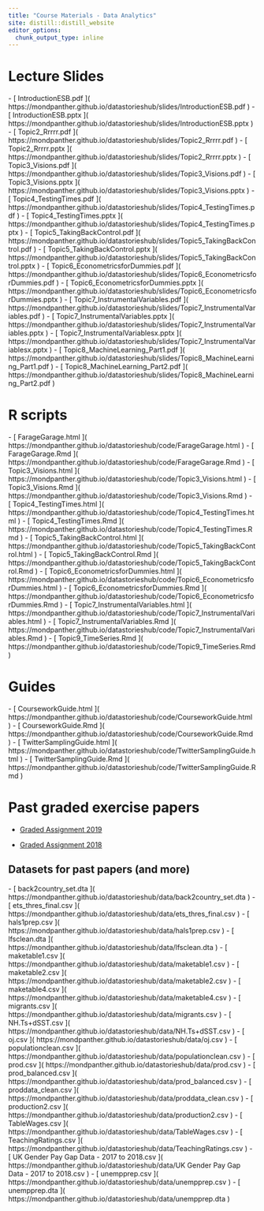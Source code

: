 ```yaml
---
title: "Course Materials - Data Analytics" 
site: distill::distill_website
editor_options: 
  chunk_output_type: inline
---
```



# Lecture Slides

<div class="layout-chunk" data-layout="l-body">


</div>


<div class="layout-chunk" data-layout="l-body">
- [ IntroductionESB.pdf ]( https://mondpanther.github.io/datastorieshub/slides/IntroductionESB.pdf ) 
- [ IntroductionESB.pptx ]( https://mondpanther.github.io/datastorieshub/slides/IntroductionESB.pptx ) 
- [ Topic2_Rrrrr.pdf ]( https://mondpanther.github.io/datastorieshub/slides/Topic2_Rrrrr.pdf ) 
- [ Topic2_Rrrrr.pptx ]( https://mondpanther.github.io/datastorieshub/slides/Topic2_Rrrrr.pptx ) 
- [ Topic3_Visions.pdf ]( https://mondpanther.github.io/datastorieshub/slides/Topic3_Visions.pdf ) 
- [ Topic3_Visions.pptx ]( https://mondpanther.github.io/datastorieshub/slides/Topic3_Visions.pptx ) 
- [ Topic4_TestingTimes.pdf ]( https://mondpanther.github.io/datastorieshub/slides/Topic4_TestingTimes.pdf ) 
- [ Topic4_TestingTimes.pptx ]( https://mondpanther.github.io/datastorieshub/slides/Topic4_TestingTimes.pptx ) 
- [ Topic5_TakingBackControl.pdf ]( https://mondpanther.github.io/datastorieshub/slides/Topic5_TakingBackControl.pdf ) 
- [ Topic5_TakingBackControl.pptx ]( https://mondpanther.github.io/datastorieshub/slides/Topic5_TakingBackControl.pptx ) 
- [ Topic6_EconometricsforDummies.pdf ]( https://mondpanther.github.io/datastorieshub/slides/Topic6_EconometricsforDummies.pdf ) 
- [ Topic6_EconometricsforDummies.pptx ]( https://mondpanther.github.io/datastorieshub/slides/Topic6_EconometricsforDummies.pptx ) 
- [ Topic7_InstrumentalVariables.pdf ]( https://mondpanther.github.io/datastorieshub/slides/Topic7_InstrumentalVariables.pdf ) 
- [ Topic7_InstrumentalVariables.pptx ]( https://mondpanther.github.io/datastorieshub/slides/Topic7_InstrumentalVariables.pptx ) 
- [ Topic7_InstrumentalVariablesx.pptx ]( https://mondpanther.github.io/datastorieshub/slides/Topic7_InstrumentalVariablesx.pptx ) 
- [ Topic8_MachineLearning_Part1.pdf ]( https://mondpanther.github.io/datastorieshub/slides/Topic8_MachineLearning_Part1.pdf ) 
- [ Topic8_MachineLearning_Part2.pdf ]( https://mondpanther.github.io/datastorieshub/slides/Topic8_MachineLearning_Part2.pdf ) 

</div>




# R scripts


<div class="layout-chunk" data-layout="l-body">


</div>


<div class="layout-chunk" data-layout="l-body">
- [ FarageGarage.html ]( https://mondpanther.github.io/datastorieshub/code/FarageGarage.html ) 
- [ FarageGarage.Rmd ]( https://mondpanther.github.io/datastorieshub/code/FarageGarage.Rmd ) 
- [ Topic3_Visions.html ]( https://mondpanther.github.io/datastorieshub/code/Topic3_Visions.html ) 
- [ Topic3_Visions.Rmd ]( https://mondpanther.github.io/datastorieshub/code/Topic3_Visions.Rmd ) 
- [ Topic4_TestingTimes.html ]( https://mondpanther.github.io/datastorieshub/code/Topic4_TestingTimes.html ) 
- [ Topic4_TestingTimes.Rmd ]( https://mondpanther.github.io/datastorieshub/code/Topic4_TestingTimes.Rmd ) 
- [ Topic5_TakingBackControl.html ]( https://mondpanther.github.io/datastorieshub/code/Topic5_TakingBackControl.html ) 
- [ Topic5_TakingBackControl.Rmd ]( https://mondpanther.github.io/datastorieshub/code/Topic5_TakingBackControl.Rmd ) 
- [ Topic6_EconometricsforDummies.html ]( https://mondpanther.github.io/datastorieshub/code/Topic6_EconometricsforDummies.html ) 
- [ Topic6_EconometricsforDummies.Rmd ]( https://mondpanther.github.io/datastorieshub/code/Topic6_EconometricsforDummies.Rmd ) 
- [ Topic7_InstrumentalVariables.html ]( https://mondpanther.github.io/datastorieshub/code/Topic7_InstrumentalVariables.html ) 
- [ Topic7_InstrumentalVariables.Rmd ]( https://mondpanther.github.io/datastorieshub/code/Topic7_InstrumentalVariables.Rmd ) 
- [ Topic9_TimeSeries.Rmd ]( https://mondpanther.github.io/datastorieshub/code/Topic9_TimeSeries.Rmd ) 

</div>


# Guides

<div class="layout-chunk" data-layout="l-body">


</div>


<div class="layout-chunk" data-layout="l-body">
- [ CourseworkGuide.html ]( https://mondpanther.github.io/datastorieshub/code/CourseworkGuide.html ) 
- [ CourseworkGuide.Rmd ]( https://mondpanther.github.io/datastorieshub/code/CourseworkGuide.Rmd ) 
- [ TwitterSamplingGuide.html ]( https://mondpanther.github.io/datastorieshub/code/TwitterSamplingGuide.html ) 
- [ TwitterSamplingGuide.Rmd ]( https://mondpanther.github.io/datastorieshub/code/TwitterSamplingGuide.Rmd ) 

</div>



# Past graded exercise papers

- [Graded Assignment 2019](https://www.dropbox.com/s/hvd31mgwgjgxunk/Graded%20Assignment%202019%20-%20With%20Solutions.docx?dl=1)

- [Graded Assignment 2018](https://www.dropbox.com/s/j2p6je4eo98wubi/Graded%20Exercise%20Set%202018%20-%20with%20solutions.docx?dl=1)



## Datasets for past papers (and more)


<div class="layout-chunk" data-layout="l-body">


</div>


<div class="layout-chunk" data-layout="l-body">
- [ back2country_set.dta ]( https://mondpanther.github.io/datastorieshub/data/back2country_set.dta ) 
- [ ets_thres_final.csv ]( https://mondpanther.github.io/datastorieshub/data/ets_thres_final.csv ) 
- [ hals1prep.csv ]( https://mondpanther.github.io/datastorieshub/data/hals1prep.csv ) 
- [ lfsclean.dta ]( https://mondpanther.github.io/datastorieshub/data/lfsclean.dta ) 
- [ maketable1.csv ]( https://mondpanther.github.io/datastorieshub/data/maketable1.csv ) 
- [ maketable2.csv ]( https://mondpanther.github.io/datastorieshub/data/maketable2.csv ) 
- [ maketable4.csv ]( https://mondpanther.github.io/datastorieshub/data/maketable4.csv ) 
- [ migrants.csv ]( https://mondpanther.github.io/datastorieshub/data/migrants.csv ) 
- [ NH.Ts+dSST.csv ]( https://mondpanther.github.io/datastorieshub/data/NH.Ts+dSST.csv ) 
- [ oj.csv ]( https://mondpanther.github.io/datastorieshub/data/oj.csv ) 
- [ populationclean.csv ]( https://mondpanther.github.io/datastorieshub/data/populationclean.csv ) 
- [ prod.csv ]( https://mondpanther.github.io/datastorieshub/data/prod.csv ) 
- [ prod_balanced.csv ]( https://mondpanther.github.io/datastorieshub/data/prod_balanced.csv ) 
- [ proddata_clean.csv ]( https://mondpanther.github.io/datastorieshub/data/proddata_clean.csv ) 
- [ production2.csv ]( https://mondpanther.github.io/datastorieshub/data/production2.csv ) 
- [ TableWages.csv ]( https://mondpanther.github.io/datastorieshub/data/TableWages.csv ) 
- [ TeachingRatings.csv ]( https://mondpanther.github.io/datastorieshub/data/TeachingRatings.csv ) 
- [ UK Gender Pay Gap Data - 2017 to 2018.csv ]( https://mondpanther.github.io/datastorieshub/data/UK Gender Pay Gap Data - 2017 to 2018.csv ) 
- [ unempprep.csv ]( https://mondpanther.github.io/datastorieshub/data/unempprep.csv ) 
- [ unempprep.dta ]( https://mondpanther.github.io/datastorieshub/data/unempprep.dta ) 

</div>




